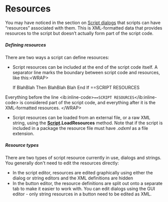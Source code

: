 # Resources

You may have noticed in the section on [Script dialogs](script_dialogs/RAEDME.md) that scripts can have “resources” associated with them. This is XML-formatted data that provides resources to the script but doesn’t actually form part of the script code.

##### Defining resources

There are two ways a script can define resources:

- Script resources can be included at the end of the script code itself. A separator line marks the boundary between script code and resources, like this:\<WRAP\>

    If BlahBlah Then
    BlahBlah Blah
    End If
    ==SCRIPT RESOURCES
    <resources>
    <resource name="blah1" type="dialog">
    <dialog blah blah>
    </dialog>
    </resource>
    <resource name="blah2" type="dialog">
    <dialog blah blah>
    </dialog>
    </resource>
    <resource type="strings">
    <strings lang="blah">
    <string id="blah" text="Blah!" />
    </strings>
    </resource>
    </resources>

Everything before the line \<ib:inline-code\>`==SCRIPT RESOURCES`\</ib:inline-code\> is considered part of the script code, and everything after it is the XML-formatted resources. \</WRAP\>

- Script resources can be loaded from an external file, or a raw XML string, using the **[Script](/Manual/reference/scripting_reference/scripting_objects/script.md).LoadResources** method. Note that if the script is included in a package the resource file must have *.odxml* as a file extension.

##### Resource types

There are two types of script resource currently in use, dialogs and strings. You generally don't need to edit the resources directly:

- In the script editor, resources are edited graphically using either the dialog or string editors and the XML definitions are hidden
- In the button editor, the resource definitions are split out onto a separate tab to make it easier to work with. You can edit dialogs using the GUI editor - only string resources in a button need to be edited as XML.

